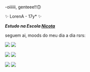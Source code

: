   -oiiiiii, genteee!!🙃
  
 ✨ LorenA - 17y* ✨

**_Estudo na Escola [Nicota](https://instagram/escola.donanicota)_**

seguem ai, moods do meu dia a dia rsrs:

![](https://media1.tenor.com/m/wfIBwLubZQQAAAAC/hello-wave.gif)  ![](https://media.tenor.com/auwW9Vb5uK0AAAAM/happy-dance.gif)

![](https://media.tenor.com/Py_lIzz2wWAAAAAM/ugh-mondays.gif)    ![](https://media.tenor.com/EvXOBGTFWg4AAAAM/not-funny-eye-roll.gif)

![](https://media.tenor.com/A3aG-Cfu8WYAAAAM/dancing-baby.gif)   ![](https://media1.tenor.com/m/fo9K_kSuA9wAAAAC/so-lonely.gif)

